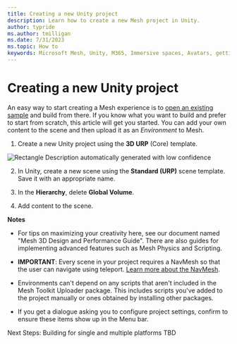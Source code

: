 ```yaml
---
title: Creating a new Unity project
description: Learn how to create a new Mesh project in Unity.
author: typride
ms.author: tmilligan
ms.date: 7/31/2023
ms.topic: How to
keywords: Microsoft Mesh, Unity, M365, Immersive spaces, Avatars, getting started, documentation, features
---
```


# Creating a new Unity project

An easy way to start creating a Mesh experience is to [open an existing sample](TBD) and build from there. If you know what you want to build and prefer to start from scratch, this article will get you started. You can add your own content to the scene and then upload it as an *Environment* to Mesh.

1. Create a new Unity project using the **3D URP** (Core) template.

![Rectangle Description automatically generated with low
confidence](../../media/get-started-developing-mesh/image008.png)

2. In Unity, create a new scene using the **Standard (URP)** scene
    template. Save it with an appropriate name.

3. In the **Hierarchy**, delete **Global Volume**.

4. Add content to the scene.

**Notes**

- For tips on maximizing your creativity here, see our document named
    "Mesh 3D Design and Performance Guide". There are also guides for
    implementing advanced features such as Mesh Physics and Scripting.

- **IMPORTANT**: Every scene in your project requires a NavMesh so
    that the user can navigate using teleport. [Learn more about the
    NavMesh](https://docs.unity3d.com/Manual/nav-Overview.html).

- Environments can't depend on any scripts that aren't included in the Mesh Toolkit Uploader package. This includes scripts you've added to the project manually or ones obtained by installing other packages.

- If you get a dialogue asking you to configure project settings, confirm to ensure these items show up in the Menu bar.

Next Steps:
Building for single and multiple platforms TBD